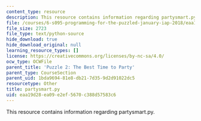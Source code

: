```yaml
---
content_type: resource
description: This resource contains information regarding partysmart.py.
file: /courses/6-s095-programming-for-the-puzzled-january-iap-2018/eaa19d28ea09e2ef5670c388d57583c6_partysmart.py
file_size: 2723
file_type: text/python-source
hide_download: true
hide_download_original: null
learning_resource_types: []
license: https://creativecommons.org/licenses/by-nc-sa/4.0/
ocw_type: OCWFile
parent_title: 'Puzzle 2: The Best Time to Party'
parent_type: CourseSection
parent_uid: 1bda9694-81e8-db21-7d35-9d2d91022dc5
resourcetype: Other
title: partysmart.py
uid: eaa19d28-ea09-e2ef-5670-c388d57583c6
---
```

This resource contains information regarding partysmart.py.